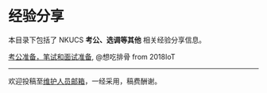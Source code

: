 # 经验分享

本目录下包括了 NKUCS **考公、选调等其他** 相关经验分享信息。

[考公准备，笔试和面试准备](/experiences/others/others_0.md), @想吃排骨 from 2018IoT

---

欢迎投稿至[维护人员邮箱](mailto:emanual20@foxmail.com)，一经采用，稿费酬谢。